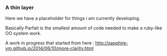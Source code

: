 ### A thin layer

Here we have a placeholder for things i am currently developing. 

Basically Parfait is the smallest amount of code needed to make a ruby-like OO system work.

A work in progress that started from here : http://sapphire-vm.github.io/2014/06/10/more-clarity.html
